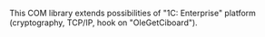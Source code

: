 This COM library extends possibilities of "1C: Enterprise" platform (cryptography, TCP/IP, hook on "OleGetCiboard").
